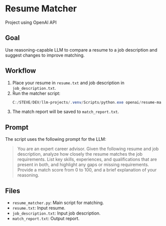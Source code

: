 # Resume Matcher

Project using OpenAI API

## Goal

Use reasoning-capable LLM to compare a resume to a job description and suggest changes to improve matching.

## Workflow

1. Place your resume in `resume.txt` and job description in `job_description.txt`.
2. Run the matcher script:
	```powershell
	C:/STEVE/DEV/llm-projects/.venv/Scripts/python.exe openai/resume-matcher/resume_matcher.py
	```
3. The match report will be saved to `match_report.txt`.

## Prompt
The script uses the following prompt for the LLM:

> You are an expert career advisor.
> Given the following resume and job description, analyze how closely the resume matches the job requirements.
> List key skills, experiences, and qualifications that are present in both, and highlight any gaps or missing requirements.
> Provide a match score from 0 to 100, and a brief explanation of your reasoning.

## Files
- `resume_matcher.py`: Main script for matching.
- `resume.txt`: Input resume.
- `job_description.txt`: Input job description.
- `match_report.txt`: Output report.
